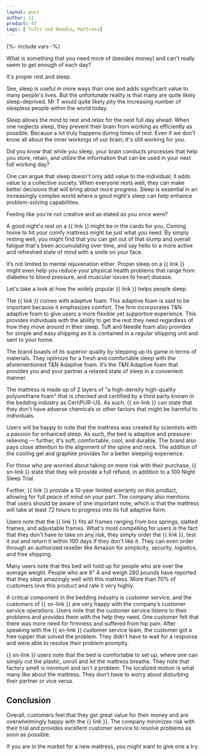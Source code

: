 ```yaml
---
layout: post
author: 11
product: 47
tags: [ Tufts and Needle, Mattress]
---
```


{%- include vars -%}

What is something that you need more of (besides money) and can't really seem to get enough of each day?

  

It's proper rest and sleep.

  

See, sleep is useful in more ways than one and adds significant value to many people's lives. But the unfortunate reality is that many are quite likely sleep-deprived. Mr T would quite likely pity the increasing number of sleepless people within the world today.

  

Sleep allows the mind to rest and relax for the next full day ahead. When one neglects sleep, they prevent their brain from working as efficiently as possible. Because a lot truly happens during times of rest. Even if we don't know all about the inner workings of our brain, it's still working for you.

  

Did you know that while you sleep, your brain conducts processes that help you store, retain, and utilize the information that can be used in your next full working day?

  

One can argue that sleep doesn't only add value to the individual; it adds value to a collective society. When everyone rests well, they can make better decisions that will bring about more progress. Sleep is essential in an increasingly complex world where a good night's sleep can help enhance problem-solving capabilities.

  

Feeling like you're not creative and as elated as you once were?

  

A good night's rest on a {{ link }} might be in the cards for you. Coming home to hit your comfy mattress might be just what you need. By simply resting well, you might find that you can get out of that slump and overall fatigue that's been accumulating over time, and say hello to a more active and refreshed state of mind with a smile on your face.

  

It’s not limited to mental rejuvenation either. Proper sleep on a {{ link }} might even help you reduce your physical health problems that range from diabetes to blood pressure, and muscular issues to heart disease.

  

Let's take a look at how the widely popular {{ link }} helps people sleep.

  

The {{ link }} comes with adaptive foam. This adaptive foam is said to be important because it emphasizes comfort. The firm incorporates T&N adaptive foam to give users a more flexible yet supportive experience. This provides individuals with the ability to get the rest they need regardless of how they move around in their sleep. Tuft and Needle foam also provides for simple and easy shipping as it is contained in a regular shipping unit and sent to your home.

  

The brand boasts of its superior quality by stepping up its game in terms of materials. They optimize for a fresh and comfortable sleep with the aforementioned T&N Adaptive foam. It’s the T&N Adaptive foam that provides you and your partner a relaxed state of sleep in a convenient manner.

  

The mattress is made up of 2 layers of "a high-density high-quality polyurethane foam" that is checked and certified by a third party known in the bedding industry as CertiPUR-US. As such, {{ sn-link }} can state that they don't have adverse chemicals or other factors that might be harmful to individuals.

  

Users will be happy to note that the mattress was created by scientists with a passion for enhanced sleep. As such, the bed is adaptive and pressure-relieving — further, it's soft, comfortable, cool, and durable. The brand also pays close attention to the alignment of the spine and neck. The addition of the cooling gel and graphite provides for a better sleeping experience.

  

For those who are worried about taking on more risk with their purchase, {{ sn-link }} state that they will provide a full refund, in addition to a 100 Night Sleep Trial.

  

Further, {{ link }} provide a 10-year limited warranty on this product, allowing for full peace of mind on your part. The company also mentions that users should be aware of one important note, which is that the mattress will take at least 72 hours to progress into its full adaptive form.

  

Users note that the {{ link }} fits all frames ranging from box springs, slatted frames, and adjustable frames. What's most compelling for users is the fact that they don't have to take on any risk, they simply order the {{ link }}, test it out and return it within 100 days if they don't like it. They can even order through an authorized reseller like Amazon for simplicity, security, logistics, and free shipping.

  

Many users note that this bed will hold up for people who are over the average weight. People who are 6" 4 and weigh 280 pounds have reported that they slept amazingly well with this mattress. More than 70% of customers love this product and rate it very highly.

  

A critical component in the bedding industry is customer service, and the customers of {{ sn-link }} are very happy with the company’s customer service operations. Users note that the customer service listens to their problems and provides them with the help they need. One customer felt that there was more need for firmness and suffered from hip pain. After speaking with the {{ sn-link }} customer service team, the customer got a free topper that solved the problem. They didn't have to wait for a response and were able to resolve their problem promptly.

  

{{ sn-link }} users note that the bed is comfortable to set up, where one can simply cut the plastic, unroll and let the mattress breathe. They note that factory smell is minimum and isn't a problem. The localized motion is what many like about the mattress. They don't have to worry about disturbing their partner or vice versa.

  

## Conclusion

Overall, customers feel that they get great value for their money and are overwhelmingly happy with the {{ link }}. The company minimizes risk with their trial and provides excellent customer service to resolve problems as soon as possible.


If you are in the market for a new mattress, you might want to give one a try.
